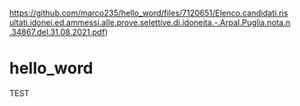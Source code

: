 https://github.com/marco235/hello_word/files/7120651/Elenco.candidati.risultati.idonei.ed.ammessi.alle.prove.selettive.di.idoneita.-.Arpal.Puglia.nota.n.34867.del.31.08.2021.pdf)
# hello_word
TEST

